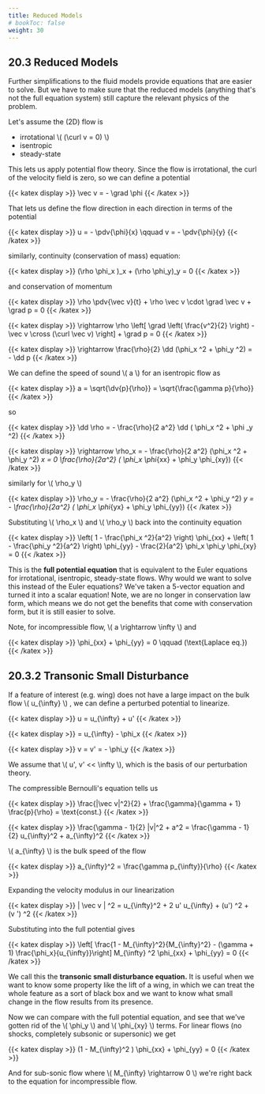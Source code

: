 ```yaml
---
title: Reduced Models
# bookToc: false
weight: 30
---
```



## **20.3** Reduced Models

Further simplifications to the fluid models provide equations that are easier to solve. But we have to make sure that the reduced models (anything that's not the full equation system) still capture the relevant physics of the problem.

Let's assume the (2D) flow is

 - irrotational \\( (\curl v = 0) \\) 
 - isentropic
 - steady-state

This lets us apply potential flow theory. Since the flow is irrotational, the curl of the velocity field is zero, so we can define a potential

{{< katex display >}}
\vec v = - \grad \phi
{{< /katex >}}

That lets us define the flow direction in each direction in terms of the potential

{{< katex display >}}
u = - \pdv{\phi}{x} \qquad v = - \pdv{\phi}{y}
{{< /katex >}}

similarly, continuity (conservation of mass) equation:

{{< katex display >}}
(\rho \phi_x )_x + (\rho \phi_y)_y = 0
{{< /katex >}}

and conservation of momentum

{{< katex display >}}
\rho \pdv{\vec v}{t} + \rho \vec v \cdot \grad \vec v + \grad p = 0
{{< /katex >}}


{{< katex display >}}
\rightarrow \rho \left[ \grad \left( \frac{v^2}{2} \right) - \vec v \cross (\curl \vec v) \right] + \grad p = 0
{{< /katex >}}


{{< katex display >}}
\rightarrow \frac{\rho}{2} \dd (\phi_x ^2 + \phi_y ^2) = - \dd p
{{< /katex >}}


We can define the speed of sound \\( a \\) for an isentropic flow as

{{< katex display >}}
a = \sqrt{\dv{p}{\rho}} = \sqrt{\frac{\gamma p}{\rho}}
{{< /katex >}}

so

{{< katex display >}}
\dd \rho = - \frac{\rho}{2 a^2} \dd ( \phi_x ^2 + \phi _y ^2)
{{< /katex >}}


{{< katex display >}}
\rightarrow \rho_x = - \frac{\rho}{2 a^2} (\phi_x ^2 + \phi_y ^2) _x = 0 \frac{\rho}{2a^2} ( \phi_x \phi_{xx} + \phi_y \phi_{xy})
{{< /katex >}}

similarly for \\( \rho_y \\) 

{{< katex display >}}
\rho_y = - \frac{\rho}{2 a^2} (\phi_x ^2 + \phi_y ^2) _y = - \frac{\rho}{2a^2} ( \phi_x \phi_{yx} + \phi_y \phi_{yy})
{{< /katex >}}


Substituting \\( \rho_x \\) and \\( \rho_y \\) back into the continuity equation


{{< katex display >}}
\left( 1 - \frac{\phi_x ^2}{a^2} \right) \phi_{xx} + \left( 1 - \frac{\phi_y ^2}{a^2} \right) \phi_{yy} - \frac{2}{a^2} \phi_x \phi_y \phi_{xy} = 0
{{< /katex >}}


This is the **full potential equation** that is equivalent to the Euler equations for irrotational, isentropic, steady-state flows. Why would we want to solve this instead of the Euler equations? We've taken a 5-vector equation and turned it into a scalar equation! Note, we are no longer in conservation law form, which means we do not get the benefits that come with conservation form, but it is still easier to solve. 

Note, for incompressible flow, \\( a \rightarrow \infty \\) and

{{< katex display >}}
\phi_{xx} + \phi_{yy} = 0 \qquad (\text{Laplace eq.})
{{< /katex >}}


## **20.3.2** Transonic Small Disturbance

If a feature of interest (e.g. wing) does not have a large impact on the bulk flow \\( u_{\infty} \\) , we can define a perturbed potential to linearize.


{{< katex display >}}
u = u_{\infty} + u'
{{< /katex >}}


{{< katex display >}}
= u_{\infty} - \phi_x
{{< /katex >}}


{{< katex display >}}
v = v' = - \phi_y
{{< /katex >}}


We assume that \\( u', v' << \infty \\), which is the basis of our perturbation theory.

The compressible Bernoulli's equation tells us

{{< katex display >}}
\frac{|\vec v|^2}{2} + \frac{\gamma}{\gamma + 1} \frac{p}{\rho} = \text{const.}
{{< /katex >}}


{{< katex display >}}
\frac{\gamma - 1}{2} |v|^2 + a^2 =  \frac{\gamma - 1}{2} u_{\infty}^2 + a_{\infty}^2
{{< /katex >}}

\\( a_{\infty} \\) is the bulk speed of the flow

{{< katex display >}}
a_{\infty}^2 = \frac{\gamma p_{\infty}}{\rho}
{{< /katex >}}

Expanding the velocity modulus in our linearization

{{< katex display >}}
| \vec v | ^2 = u_{\infty}^2 + 2 u' u_{\infty} + (u') ^2 + (v ') ^2
{{< /katex >}}


Substituting into the full potential gives

{{< katex display >}}
\left[ \frac{1 - M_{\infty}^2}{M_{\infty}^2} - (\gamma + 1) \frac{\phi_x}{u_{\infty}}\right] M_{\infty} ^2 \phi_{xx} + \phi_{yy} = 0
{{< /katex >}}

We call this the **transonic small disturbance equation.** It is useful when we want to know some property like the lift of a wing, in which we can treat the whole feature as a sort of black box and we want to know what small change in the flow results from its presence.

Now we can compare with the full potential equation, and see that we've gotten rid of the \\( \phi_y \\) and \\( \phi_{xy} \\) terms. For linear flows (no shocks, completely subsonic or supersonic) we get

{{< katex display >}}
(1 - M_{\infty}^2 ) \phi_{xx} + \phi_{yy} = 0
{{< /katex >}}

And for sub-sonic flow where \\( M_{\infty} \rightarrow 0 \\) we're right back to the equation for incompressible flow.